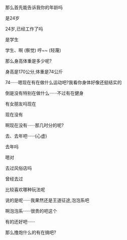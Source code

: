 那么首先能告诉我你的年龄吗 

是24岁

24岁,已经工作了吗

是学生

学生、啊 (察觉) 哼~~ (轻蔑)

那么身高体重是多少呢?

身高是170公分,体重是74公斤

74······嗯现在有在做什么运动吧?我看你身体好像还挺结实的

倒是没有特别在做什么······不过有在健身

有女朋友吗现在

现在没有

啊现在没有······那几时分的呢?

去、去年吧······(心虚)

去年吗

嗯对

去过风俗店吗

曾经去过

比较喜欢哪种玩法呢

说的是呢······我果然还是王道征途,泡泡系吧

啊泡泡系······很贵的吧这个

有的还好吧······

那么撸炮什么的有在搞吧?